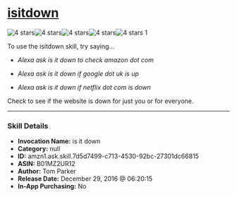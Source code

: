 # [isitdown](http://alexa.amazon.com/#skills/amzn1.ask.skill.7d5d7499-c713-4530-92bc-27301dc66815)
![4 stars](../../images/ic_star_black_18dp_1x.png)![4 stars](../../images/ic_star_black_18dp_1x.png)![4 stars](../../images/ic_star_black_18dp_1x.png)![4 stars](../../images/ic_star_black_18dp_1x.png)![4 stars](../../images/ic_star_border_black_18dp_1x.png) 1

To use the isitdown skill, try saying...

* *Alexa ask is it down to check amazon dot com*

* *Alexa ask is it down if google dot uk is up*

* *Alexa ask is it down if netflix dot com is down*

Check to see if the website is down for just you or for everyone.

***

### Skill Details

* **Invocation Name:** is it down
* **Category:** null
* **ID:** amzn1.ask.skill.7d5d7499-c713-4530-92bc-27301dc66815
* **ASIN:** B01MZ2UR12
* **Author:** Tom Parker
* **Release Date:** December 29, 2016 @ 06:20:15
* **In-App Purchasing:** No
